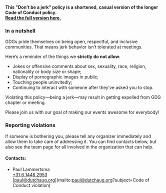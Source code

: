 __This "Don't be a jerk" policy is a shortened, casual version of the longer Code of Conduct policy.  
[Read the full version here.](http://meta.wikimedia.org/wiki/Don%27t_be_a_dick)__

### In a nutshell

GDGs pride themselves on being open, respectful, and inclusive communities. That means jerk behavior isn’t tolerated at meetings.

Here’s a reminder of the things we **strictly do not allow**:

- Jokes or offensive comments about sex, sexuality, race, religion, nationality or body size or shape;
- Display of pornographic images in public;
- Touching people uninvitedly;
- Continuing to interact with someone after they’ve asked you to stop.

Violating this policy&mdash;being a jerk&mdash;may result in getting expelled from GDG chapter or meeting.

Please join us with our goal of making our events awesome for everybody!

### Reporting violations

If someone is bothering you, please tell any organizer immediately and allow them to take care of addressing it. You can find contacts below, but also see the team page for all involved in the organization that can help.

#### Contacts:

- Paul Lammertsma  
  <a href="tel:+31614462953">+31 6 1446 2953</a>  
  [paul@dutchaug.org](mailto:paul@dutchaug.org?subject=Code of Conduct violation)
